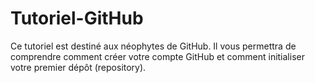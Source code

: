# Tutoriel-GitHub
Ce tutoriel est destiné aux néophytes de GitHub. Il vous permettra de comprendre comment créer votre compte GitHub et comment initialiser votre premier dépôt (repository).
